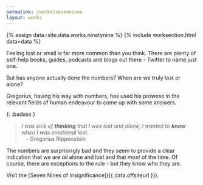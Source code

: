 ```yaml
---
permalink: /works/sevennines
layout: works
---
```


{% assign data=site.data.works.ninetynine %}
{% include worksection.html data=data %}

Feeling lost or small is far more common than you think. There are plenty of self-help books, guides, podcasts and blogs out there - Twitter to name just one.

But has anyone actually done the numbers? When are we truly lost or alone?

Gregorius, having his way with numbers, has used his prowess in the relevant fields of human endeavour to come up with some answers.

{: .badass }
> *I was sick of **thinking** that I was lost and alone, I wanted to **know** when I was emotional lost.* <br>&nbsp;&nbsp;&nbsp;- Gregorius Rippenstein

The numbers are surprisingly bad and they seem to provide a clear indication that we are *all* alone and lost and that *most* of the time. Of course, there are exceptions to the rule - but they know who they are.

Visit the [Seven Nines of Insignificance]({{ data.offsiteurl }}).

